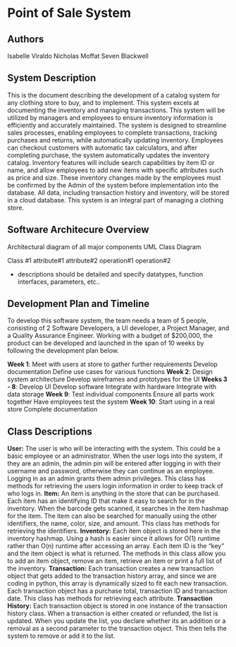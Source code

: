 # Point of Sale System
## Authors
Isabelle Viraldo
Nicholas Moffat
Seven Blackwell

## System Description
This is the document describing the development of a catalog system for any clothing store to buy, and to implement. This system excels at documenting the inventory and managing transactions. This system will be utilized by managers and employees to ensure inventory information is efficiently and accurately maintained. 
The system is designed to streamline sales processes, enabling employees to complete transactions, tracking purchases and returns, while automatically updating inventory. Employees can checkout customers with automatic tax calculators, and after completing purchase, the system automatically updates the inventory catalog. Inventory features will include search capabilities by item ID or name, and allow employees to add new items with specific attributes such as price and size. These inventory changes made by the employees must be confirmed by the Admin of the system before implementation into the database. All data, including transaction history and inventory, will be stored in a cloud database. This system is an integral part of managing a clothing store.

## Software Architecure Overview
Architectural diagram of all major components
UML Class Diagram

Class #1
attribute#1
attribute#2
operation#1
operation#2
* descriptions should be detailed and specify datatypes, function interfaces, parameters, etc..

## Development Plan and Timeline
To develop this software system, the team needs a team of 5 people, consisting of 2 Software Developers, a UI developer, a Project Manager, and a Quality Assurance Engineer. Working with a budget of $200,000, the product can be developed and launched in the span of 10 weeks by following the development plan below. 

**Week 1**:
  Meet with users at store to gather further requirements
  Develop documentation
  Define use cases for various functions 
**Week 2**:
  Design system architecture
  Develop wireframes and prototypes for the UI
**Weeks 3 - 8**:
  Develop UI
  Develop software 
  Integrate with hardware
  Integrate with data storage
**Week 9**:
  Test individual components
  Ensure all parts work together
  Have employees test the system
**Week 10**:
  Start using in a real store
  Complete documentation

## Class Descriptions
**User:**
The user is who will be interacting with the system. This could be a basic employee or an administrator. When the user logs into the system, if they are an admin, the admin pin will be entered after logging in with their username and password, otherwise they can continue as an employee. Logging in as an admin grants them admin privileges. This class has methods for retrieving the users login information in order to keep track of who logs in.
**Item:**
An item is anything in the store that can be purchased. Each item has an identifying ID that make it easy to search for in the inventory. When the barcode gets scanned, it searches in the item hashmap for the item. The item can also be searched for manually using the other identifiers, the name, color, size, and amount. This class has methods for retrieving the identifiers.
**Inventory:**
Each item object is stored here in the inventory hashmap. Using a hash is easier since it allows for O(1) runtime rather than O(n) runtime after accessing an array. Each item ID is the “key” and the item object is what is returned. The methods in this class allow you to add an item object, remove an item, retrieve an item or print a full list of the inventory.
**Transaction:**
Each transaction creates a new transaction object that gets added to the transaction history array, and since we are coding in python, this array is dynamically sized to fit each new transaction. Each transaction object has a purchase total, transaction ID and transaction date. This class has methods for retrieving each attribute.
**Transaction History:**
Each transaction object is stored in one instance of the transaction history class. When a transaction is either created or refunded, the list is updated. When you update the list, you declare whether its an addition or a removal as a second parameter to the transaction object. This then tells the system to remove or add it to the list.

